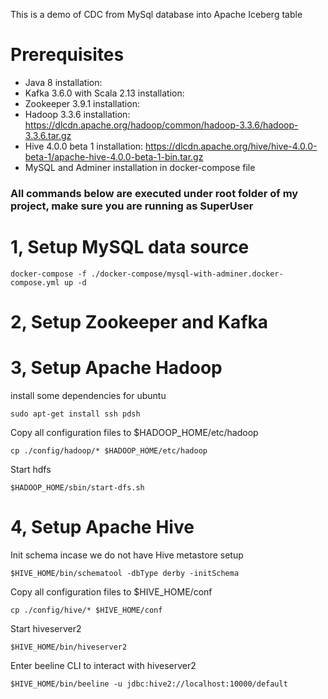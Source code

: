 This is a demo of CDC from MySql database into Apache Iceberg table 

# Prerequisites
- Java 8 installation: 
- Kafka 3.6.0 with Scala 2.13 installation:
- Zookeeper 3.9.1 installation:
- Hadoop 3.3.6 installation: https://dlcdn.apache.org/hadoop/common/hadoop-3.3.6/hadoop-3.3.6.tar.gz 
- Hive 4.0.0 beta 1 installation: https://dlcdn.apache.org/hive/hive-4.0.0-beta-1/apache-hive-4.0.0-beta-1-bin.tar.gz
- MySQL and Adminer installation in docker-compose file


### All commands below are executed under root folder of my project, make sure you are running as SuperUser

# 1, Setup MySQL data source
```
docker-compose -f ./docker-compose/mysql-with-adminer.docker-compose.yml up -d
```

# 2, Setup Zookeeper and Kafka

# 3, Setup Apache Hadoop
install some dependencies for ubuntu
```
sudo apt-get install ssh pdsh
```

Copy all configuration files to $HADOOP_HOME/etc/hadoop
```
cp ./config/hadoop/* $HADOOP_HOME/etc/hadoop
```

Start hdfs
```
$HADOOP_HOME/sbin/start-dfs.sh
```

# 4, Setup Apache Hive

Init schema incase we do not have Hive metastore setup
```
$HIVE_HOME/bin/schematool -dbType derby -initSchema
```

Copy all configuration files to $HIVE_HOME/conf
```
cp ./config/hive/* $HIVE_HOME/conf
```

Start hiveserver2
```
$HIVE_HOME/bin/hiveserver2 
```

Enter beeline CLI to interact with hiveserver2
```
$HIVE_HOME/bin/beeline -u jdbc:hive2://localhost:10000/default
```